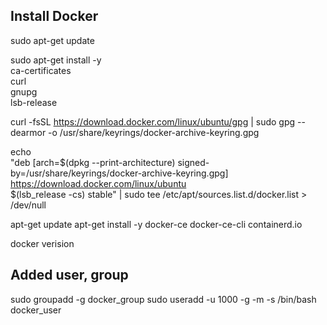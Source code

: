 ## Install Docker

sudo apt-get update

sudo apt-get install -y \
 ca-certificates \
 curl \
 gnupg \
 lsb-release

curl -fsSL https://download.docker.com/linux/ubuntu/gpg | sudo gpg --dearmor -o /usr/share/keyrings/docker-archive-keyring.gpg

echo \
 "deb [arch=$(dpkg --print-architecture) signed-by=/usr/share/keyrings/docker-archive-keyring.gpg] https://download.docker.com/linux/ubuntu \
 $(lsb_release -cs) stable" | sudo tee /etc/apt/sources.list.d/docker.list > /dev/null

apt-get update
apt-get install -y docker-ce docker-ce-cli containerd.io

docker verision

## Added user, group

sudo groupadd -g <docker-group-id> docker_group
sudo useradd -u 1000 -g <docker-group-id> -m -s /bin/bash docker_user
